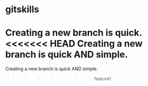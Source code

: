 # gitskills
Creating a new branch is quick.
<<<<<<< HEAD
Creating a new branch is quick AND simple.
=======
Creating a new branch is quick AND simple.
>>>>>>> feature1

